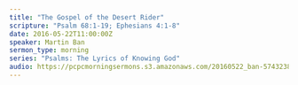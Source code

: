 ```yaml
---
title: "The Gospel of the Desert Rider"
scripture: "Psalm 68:1-19; Ephesians 4:1-8"
date: 2016-05-22T11:00:00Z
speaker: Martin Ban
sermon_type: morning
series: "Psalms: The Lyrics of Knowing God"
audio: https://pcpcmorningsermons.s3.amazonaws.com/20160522_ban-5743238e1ff73.mp3 
---
```



